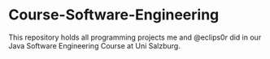 # Course-Software-Engineering
This repository holds all programming projects me and @eclips0r did in our Java Software Engineering Course at Uni Salzburg.
